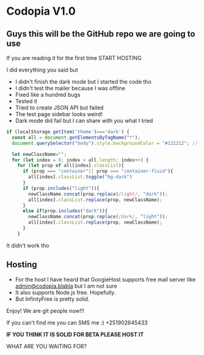 # Codopia V1.0

## Guys this will be the GitHub repo we are going to use

If you are reading it for the first time START HOSTING

I did everything you said but

- I didn't finish the dark mode but I started the code tho
- I didn't test the mailer because I was offline
- Fixed like a hundred bugs
- Tested it
- Tried to create JSON API but failed
- The test page sidebar looks weird!
- Dark mode did fail but I can share with you what I tried

```javascript
if (localStorage.getItem('theme')==='dark') {
  const all = document.getElementsByTagName("*");
  document.querySelector("body").style.backgroundColor = "#121212"; // as Bonson said

  let newClassName="";
  for (let index = 0; index < all.length; index++) {
    for (let prop of all[index].classList){
      if (prop === "container"|| prop === "container-fluid"){
        all[index].classList.toggle("bg-dark")
      }
      if (prop.includes("light")){
        newClassName.concat(prop.replace(/light/, "dark"));
        all[index].classList.replace(prop, newClassName);
      }
      else if(prop.includes("dark")){
        newClassName.concat(prop.replace(/dark/, "light"));
        all[index].classList.replace(prop, newClassName);
      }
    }
```
It didn't work tho
## Hosting

- For the host I have heard that GoogieHost supports free mail server like [admin@codopia.blabla]("#") but I am not sure
- It also supports Node.js free. Hopefully.
- But InfintyFree is pretty solid.

Enjoy! We are git people now!!!

If you can't find me you can SMS me :) +251902645433

**IF YOU THINK IT IS SOLID FOR BETA PLEASE HOST IT**

WHAT ARE YOU WAITING FOR?
